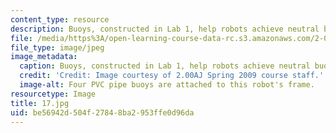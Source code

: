 ```yaml
---
content_type: resource
description: Buoys, constructed in Lab 1, help robots achieve neutral buoyancy.
file: /media/https%3A/open-learning-course-data-rc.s3.amazonaws.com/2-00aj-exploring-sea-space-earth-fundamentals-of-engineering-design-spring-2009/be56942d504f27848ba2953ffe0d96da_17.jpg
file_type: image/jpeg
image_metadata:
  caption: Buoys, constructed in Lab 1, help robots achieve neutral buoyancy.
  credit: 'Credit: Image courtesy of 2.00AJ Spring 2009 course staff.'
  image-alt: Four PVC pipe buoys are attached to this robot's frame.
resourcetype: Image
title: 17.jpg
uid: be56942d-504f-2784-8ba2-953ffe0d96da
---
```

